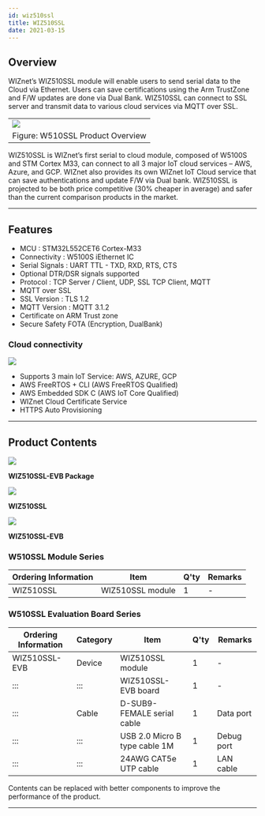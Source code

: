 ```yaml
---
id: wiz510ssl
title: WIZ510SSL
date: 2021-03-15
---
```


## Overview

WIZnet’s WIZ510SSL module will enable users to send serial data to the Cloud via Ethernet.
Users can save certifications using the Arm TrustZone and F/W
updates are done via Dual Bank. WIZ510SSL can connect to SSL server and
transmit data to various cloud services via MQTT over SSL.

|                                                                                           |
| ----------------------------------------------------------------------------------------- |
| ![](https://d3cmhcsnvv7jc.cloudfront.net/docs/img/products/wiz510ssl/datasheet/S2C_1.png) |
| Figure: W510SSL Product Overview                                                          |

WIZ510SSL is WIZnet’s first serial to cloud module, composed of W5100S and STM Cortex M33, can connect to all 3 major IoT cloud services –
AWS, Azure, and GCP. WIZnet also provides its own WIZnet IoT Cloud service that can save authentications and update F/W via Dual bank.
WIZ510SSL is projected to be both price competitive (30% cheaper in average) and safer than the current comparison products in the market.

-----

## Features

- MCU : STM32L552CET6 Cortex-M33​
- Connectivity : W5100S iEthernet IC​
- Serial Signals : UART TTL - TXD, RXD, RTS, CTS​
- Optional DTR/DSR signals supported
- Protocol : TCP Server / Client, UDP, SSL TCP Client, MQTT
- MQTT over SSL
- SSL Version : TLS 1.2​
- MQTT Version : MQTT 3.1.2
- Certificate on ARM Trust zone
- Secure Safety FOTA (Encryption, DualBank)

### Cloud connectivity

![](https://d3cmhcsnvv7jc.cloudfront.net/docs/img/products/wiz510ssl/datasheet/S2C_2.png)

- Supports 3 main IoT Service: AWS, AZURE, GCP
- AWS FreeRTOS + CLI (AWS FreeRTOS Qualified)​
- AWS Embedded SDK C (AWS IoT Core Qualified)
- WIZnet Cloud Certificate Service
- HTTPS Auto Provisioning​

-----

## Product Contents

![](https://d3cmhcsnvv7jc.cloudfront.net/docs/img/products/wiz510ssl/getting_started/wiz510ssl-evb_package.png)  

**WIZ510SSL-EVB Package** 

![](https://d3cmhcsnvv7jc.cloudfront.net/docs/img/products/wiz510ssl/datasheet/W510SSL_angle.png)

**WIZ510SSL**

![](https://d3cmhcsnvv7jc.cloudfront.net/docs/img/products/wiz510ssl/wiz510ssl-evb/wiz510sslevb_sideview.png)

**WIZ510SSL-EVB**

### W510SSL Module Series

| Ordering Information | Item             | Q'ty | Remarks |
| -------------------- | ---------------- | ---- | ------- |
| WIZ510SSL            | WIZ510SSL module | 1    | \-      |

### W510SSL Evaluation Board Series

| Ordering Information | Category | Item                          | Q'ty | Remarks    |
| -------------------- | -------- | ----------------------------- | ---- | ---------- |
| WIZ510SSL-EVB        | Device   | WIZ510SSL module              | 1    | \-         |
| :::                  | :::      | WIZ510SSL-EVB board           | 1    | \-         |
| :::                  | Cable    | D-SUB9-FEMALE serial cable    | 1    | Data port  |
| :::                  | :::      | USB 2.0 Micro B type cable 1M | 1    | Debug port |
| :::                  | :::      | 24AWG CAT5e UTP cable         | 1    | LAN cable  |

Contents can be replaced with better components to improve the performance of the product.

-----
